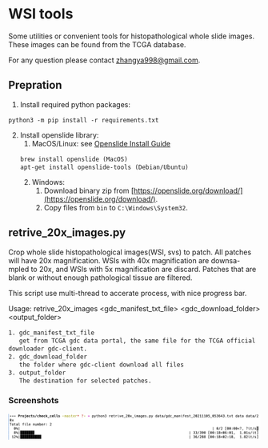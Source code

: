 # WSI tools

Some utilities or convenient tools for histopathological whole slide images.
These images can be found from the TCGA database.

For any question please contact <zhangya998@gmail.com>.

## Prepration

1. Install required python packages:

```
python3 -m pip install -r requirements.txt
```

2. Install openslide library:
   1. MacOS/Linux: see [Openslide Install Guide](https://openslide.org/download/)
   ```
   brew install openslide (MacOS)
   apt-get install openslide-tools (Debian/Ubuntu)
   ```
   2. Windows:
        1. Download binary zip from [https://openslide.org/download/](https://openslide.org/download/).
        2. Copy files from `bin` to `C:\Windows\System32`.


## retrive\_20x\_images.py

Crop whole slide histopathological images(WSI, svs) to patch.
All patches will have 20x magnification. WSIs with 40x magnification are downsa-
mpled to 20x, and WSIs with 5x magnification are discard.
Patches that are blank or without enough pathological tissue are filtered.

This script use multi-thread to accerate process, with nice progress bar.

Usage:
    retrive_20x_images <gdc_manifest_txt_file> <gdc_download_folder> <output_folder>

    1. gdc_manifest_txt_file
       get from TCGA gdc data portal, the same file for the TCGA official downloader gdc-client.
    2. gdc_download_folder
       the folder where gdc-client download all files
    3. output_folder
       The destination for selected patches.

### Screenshots

![multi thread with progress bar](screenshots/s1.png)
